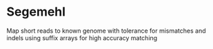 # Segemehl

Map short reads to known genome with tolerance for mismatches and indels
using suffix arrays for high accuracy matching
